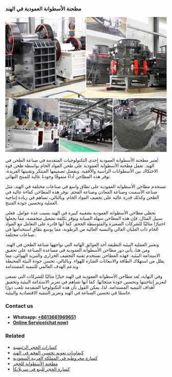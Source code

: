 <h3>مطحنة الأسطوانة العمودية في الهند</h3><img src='1701854003.jpg' alt=''><p>تُعتبر مطحنة الأسطوانة العمودية إحدى التكنولوجيات المتقدمة في صناعة الطحن في الهند. تعمل مطحنة الأسطوانة العمودية على طحن المواد الخام بواسطة طحن قوة الاحتكاك بين الأسطوانات الرأسية والأفقية. وبفضل تصميمها المبتكر وتقنيتها الفريدة، توفر هذه المطاحن أداءً متفوقًا وجودةً عالية للمنتج النهائي.</p><p>تستخدم مطاحن الأسطوانة العمودية على نطاق واسع في صناعات مختلفة في الهند، مثل صناعة الأسمنت وصناعة المعادن وصناعة الفحم. توفر هذه المطاحن كفاءة عالية في الطحن وكذلك قدرة عالية على تجفيف المواد الخام. وبالتالي، تساهم في زيادة إنتاجية العملية وتحسين جودة المنتج.</p><p>تحظى مطاحن الأسطوانة العمودية بشعبية كبيرة في الهند بسبب عدة عوامل. فعلى سبيل المثال، فإن هذه المطاحن سهلة الصيانة وتوفر تكلفة تشغيل منخفضة، مما يجعلها اختيارًا مثاليًا للشركات الصغيرة والمتوسطة الحجم. كما أنها قادرة على التعامل مع المواد الخام ذات الغليان العالي والنسبة العالية من الرطوبة، مما يوسع نطاق استخدامها في صناعات مختلفة.</p><p>وتعتبر العملية البيئية النظيفة أحد العوائق الهامة التي تواجهها صناعة الطحن في الهند. ومن هنا، يأتي دور مطاحن الأسطوانة العمودية في مساعدة الصناعة على تحقيق الاستدامة البيئية. فهذه المطاحن تستخدم تقنية التجفيف الحراري والتبريد الهوائي، مما يقلل من استهلاك الطاقة والانبعاثات الضارة للهواء. وبالتالي، تحسن جودة البيئة المحيطة وتدعم الهدف العالمي للتنمية المستدامة.</p><p>وفي النهاية، تُعد مطاحن الأسطوانة العمودية في الهند خيارًا مثاليًا للشركات التي تسعى لتعزيز إنتاجيتها وتحسين جودة منتجاتها. كما أنها تساهم في تعزيز الاستدامة البيئية وتحقيق أهداف التنمية المستدامة. لذا، يمكن القول بأن هذه التكنولوجيا المتقدمة تلعب دورًا حاسمًا في تحسين الصناعة في الهند وتعزيز التنمية الاقتصادية والبيئية.</p><h3>Contact us</h3><ul><li><strong>Whatsapp:&nbsp;<a href="https://wa.me/8613661969651">+8613661969651</a></strong></li><li><a href="https://swt.shibang-china.com/?git&amp;zhl&amp;مطحنة الأسطوانة العمودية في الهند"><strong>Online Service(chat now)</strong></a></li></ul><h3>Related</h3><ul><li><a href='كسارات الحجر الرئيسية.md'>كسارات الحجر الرئيسية</a></li><li><a href='كيماويات تعويم تحسين الفحم في الهند.md'>كيماويات تعويم تحسين الفحم في الهند</a></li><li><a href='كسارة مخروطية في المملكة العربية السعودية.md'>كسارة مخروطية في المملكة العربية السعودية</a></li><li><a href='مطحنة الأسطوانة للحجر.md'>مطحنة الأسطوانة للحجر</a></li><li><a href='كسارة الحجر للبيع في سريلانكا.md'>كسارة الحجر للبيع في سريلانكا</a></li></ul>